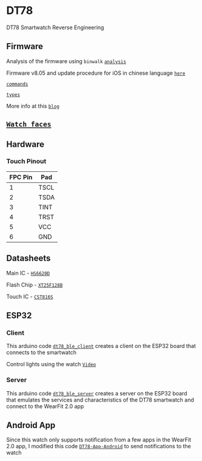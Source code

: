 # DT78 
DT78 Smartwatch Reverse Engineering

## Firmware
Analysis of the firmware using `binwalk` [`analysis`](https://github.com/fbiego/dt78/blob/master/firmware/analysis.md)

Firmware v8.05 and update procedure for iOS in chinese language [`here`](https://github.com/fbiego/dt78/tree/master/firmware/ios_ota_chinese)

[`commands`](https://github.com/fbiego/dt78/blob/master/DT78_COMMANDS.md)

[`types`](https://github.com/fbiego/dt78/blob/master/CMD_TYPES.md)

More info at this [`blog`](http://www.biego.tech/dt78)

## [`Watch faces`](https://github.com/fbiego/dt78/blob/master/firmware/watchface.md)

## Hardware

### Touch Pinout

| FPC Pin | Pad |
| --- | --- |
| 1 | TSCL |
| 2 | TSDA |
| 3 | TINT |
| 4 | TRST |
| 5 | VCC |
| 6 | GND |

## Datasheets
Main IC - [`HS6620D`](https://github.com/fbiego/dt78/blob/master/datasheets/HS6620D_data_sheet_V3.0.pdf)

Flash Chip - [`XT25F128B`](https://github.com/fbiego/dt78/blob/master/datasheets/XTX-XT25F128BSSIGT.pdf)

Touch IC - [`CST816S`](https://github.com/fbiego/dt78/blob/master/datasheets/CST816S.pdf)

## ESP32

### Client

This arduino code [`dt78_ble_client`](https://github.com/fbiego/dt78/blob/master/dt78_ble_client/dt78_ble_client.ino) creates a client on the ESP32 board that connects to the smartwatch

Control lights using the watch [`Video`](https://youtu.be/IGo9HJPbSt0)

### Server

This arduino code [`dt78_ble_server`](https://github.com/fbiego/dt78/blob/master/dt78_ble_server/dt78_ble_server.ino) creates a server on the ESP32 board that emulates the services and characteristics of the DT78 smartwatch and connect to the WearFit 2.0 app

## Android App

Since this watch only supports notification from a few apps in the WearFit 2.0 app, I modified this code [`DT78-App-Android`](https://github.com/fbiego/DT78-App-Android) to send notifications to the watch

